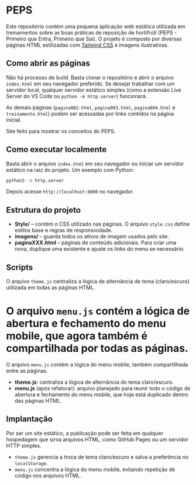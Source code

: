 # PEPS


Este repositório contém uma pequena aplicação web estática utilizada em treinamentos
sobre as boas práticas de reposição de hortifrúti (PEPS - Primeiro que Entra,
Primeiro que Sai). O projeto é composto por diversas páginas HTML estilizadas com
[Tailwind CSS](https://cdn.tailwindcss.com/) e imagens ilustrativas.

## Como abrir as páginas

Não há processo de build. Basta clonar o repositório e abrir o arquivo
`index.html` em seu navegador preferido. Se desejar trabalhar com um servidor
local, qualquer servidor estático simples (como a extensão Live Server do VS
Code ou `python -m http.server`) funcionará.

As demais páginas (`pagina002.html`, `pagina003.html`, `pagina004.html` e
`treinamento.html`) podem ser acessadas por links contidos na página inicial.

Site feito para mostrar os conceitos do PEPS.


## Como executar localmente

Basta abrir o arquivo `index.html` em seu navegador ou iniciar um servidor estático na raiz do projeto. Um exemplo com Python:

```bash
python3 -m http.server
```

Depois acesse `http://localhost:8000` no navegador.

## Estrutura do projeto

- **Style/** – contém o CSS utilizado nas páginas. O arquivo `style.css` define estilos base e regras de responsividade.
- **imagens/** – guarda todos os ativos de imagem usados pelo site.
- **paginaXXX.html** – páginas de conteúdo adicionais. Para criar uma nova, duplique uma existente e ajuste os links do menu se necessário.

## Scripts


O arquivo `theme.js` centraliza a lógica de alternância de tema (claro/escuro)
utilizada em todas as páginas HTML.


O arquivo `menu.js` contém a lógica de abertura e fechamento do menu mobile,
que agora também é compartilhada por todas as páginas.
=
O arquivo `menu.js` contém a lógica do menu mobile, também compartilhada entre
as páginas.


- **theme.js**: centraliza a lógica de alternância do tema claro/escuro.
- **menu.js** (após refatorar): arquivo planejado para reunir todo o código de
  abertura e fechamento do menu mobile, que hoje está duplicado dentro das
  páginas HTML.

## Implantação

Por ser um site estático, a publicação pode ser feita em qualquer hospedagem
que sirva arquivos HTML, como GitHub Pages ou um servidor HTTP simples.

- `theme.js` gerencia a troca de tema claro/escuro e salva a preferência no `localStorage`.
- `menu.js` concentra a lógica do menu mobile, evitando repetição de código nos arquivos HTML.




